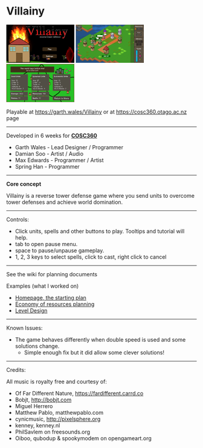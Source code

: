 # Villainy
<img src="FinalBuild/Screenshot1.png" alt="alt text" width="180">
<img src="FinalBuild/Screenshot2.png" alt="alt text" width="180">
<img src="FinalBuild/Screenshot5.png" alt="alt text" width="180">

Playable at <a href="https://garth.wales/Villainy">https://garth.wales/Villainy</a>
or at <a href="https://cosc360.otago.ac.nz/games/2020/Villainy">https://cosc360.otago.ac.nz page</a>

---

Developed in 6 weeks for <a href="https://cosc360.otago.ac.nz/">**COSC360**</a>
*   Garth Wales - Lead Designer / Programmer
*   Damian Soo - Artist / Audio
*   Max Edwards - Programmer / Artist
*   Spring Han - Programmer

---
**Core concept**

Villainy is a reverse tower defense game where you send units to overcome tower defenses and achieve world domination.

---

Controls:
- Click units, spells and other buttons to play. Tooltips and tutorial will help.
- tab to open pause menu.
- space to pause/unpause gameplay.
- 1, 2, 3 keys to select spells, click to cast, right click to cancel
---

See the wiki for planning documents

Examples (what I worked on)
- <a href="https://github.com/GenericPath/Villainy/wiki">Homepage, the starting plan</a>
- <a href="https://github.com/GenericPath/Villainy/wiki/Economy">Economy of resources planning</a>
- <a href="https://github.com/GenericPath/Villainy/wiki/LevelDesign">Level Design</a>


---
Known Issues:

- The game behaves differently when double speed is used and some solutions change.
    - Simple enough fix but it did allow some clever solutions!
---
Credits:

All music is royalty free and courtesy of:
- Of Far Different Nature, https://fardifferent.carrd.co
- Bobjt, http://bobjt.com
- Miguel Herrero
- Matthew Pablo, matthewpablo.com
- cynicmusic, http://pixelsphere.org
- kenney, kenney.nl
- PhilSavlem on freesounds.org
- Oiboo, qubodup & spookymodem on opengameart.org